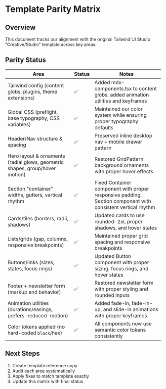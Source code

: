 # Template Parity Matrix

## Overview
This document tracks our alignment with the original Tailwind UI Studio "Creative/Studio" template across key areas.

## Parity Status

| Area | Status | Notes |
|------|--------|-------|
| Tailwind config (content globs, plugins, theme extensions) | ✅ | Added mdx-components.tsx to content globs, added animation utilities and keyframes |
| Global CSS (preflight, base typography, CSS variables) | ✅ | Maintained our color system while ensuring proper typography defaults |
| Header/Nav structure & spacing | ✅ | Preserved inline desktop nav + mobile drawer pattern |
| Hero layout & ornaments (radial glows, geometric shapes, group/hover motion) | ✅ | Restored GridPattern background ornaments with proper hover effects |
| Section "container" widths, gutters, vertical rhythm | ✅ | Fixed Container component with proper responsive padding, Section component with consistent vertical rhythm |
| Cards/tiles (borders, radii, shadows) | ✅ | Updated cards to use rounded-2xl, proper shadows, and hover states |
| Lists/grids (gap, columns, responsive breakpoints) | ✅ | Maintained proper grid spacing and responsive breakpoints |
| Buttons/links (sizes, states, focus rings) | ✅ | Updated Button component with proper sizing, focus rings, and hover states |
| Footer + newsletter form (markup and behavior) | ✅ | Restored newsletter form with proper styling and rounded inputs |
| Animation utilities (durations/easings, prefers-reduced-motion) | ✅ | Added fade-in, fade-in-up, and slide-in animations with proper keyframes |
| Color tokens applied (no hard-coded `black`/hex) | ✅ | All components now use semantic color tokens consistently |

## Next Steps
1. Create template reference copy
2. Audit each area systematically
3. Apply fixes to match template exactly
4. Update this matrix with final status
